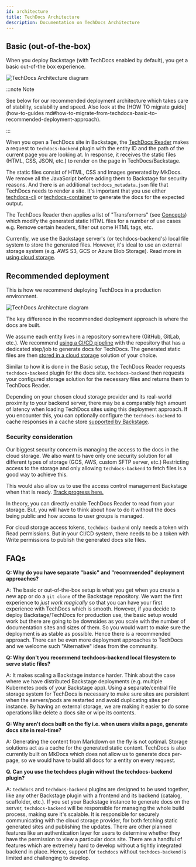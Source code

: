 ```yaml
---
id: architecture
title: TechDocs Architecture
description: Documentation on TechDocs Architecture
---
```


## Basic (out-of-the-box)

When you deploy Backstage (with TechDocs enabled by default), you get a basic
out-of-the box experience.

<!-- todo: Needs zoomable plugin -->

![TechDocs Architecture diagram](../../assets/techdocs/architecture-basic.drawio.svg)

:::note Note

See below for our recommended deployment architecture which takes care
of stability, scalability and speed. Also look at the
[HOW TO migrate guide](how-to-guides
md#how-to-migrate-from-techdocs-basic-to-recommended-deployment-approach).

:::

When you open a TechDocs site in Backstage, the
[TechDocs Reader](./concepts.md#techdocs-reader) makes a request to
`techdocs-backend` plugin with the entity ID and the path of the current page
you are looking at. In response, it receives the static files (HTML, CSS, JSON,
etc.) to render on the page in TechDocs/Backstage.

The static files consist of HTML, CSS and Images generated by MkDocs. We remove
all the JavaScript before adding them to Backstage for security reasons. And
there is an additional `techdocs_metadata.json` file that TechDocs needs to
render a site. It's important that you use either
[techdocs-cli](https://github.com/backstage/techdocs-cli) or
[techdocs-container](https://github.com/backstage/techdocs-container) to
generate the docs for the expected output.

The TechDocs Reader then applies a list of "Transformers" (see
[Concepts](./concepts.md)) which modify the generated static HTML files for a
number of use cases e.g. Remove certain headers, filter out some HTML tags, etc.

Currently, we use the Backstage server's (or techdocs-backend's) local file
system to store the generated files. However, it's ideal to use an external
storage system (e.g. AWS S3, GCS or Azure Blob Storage). Read more in
[using cloud storage](using-cloud-storage.md).

## Recommended deployment

This is how we recommend deploying TechDocs in a production environment.

<!-- todo: Needs zoomable plugin -->

![TechDocs Architecture diagram](../../assets/techdocs/architecture-recommended.drawio.svg)

The key difference in the recommended deployment approach is where the docs are
built.

We assume each entity lives in a repository somewhere (GitHub, GitLab, etc.). We
recommend [using a CI/CD pipeline](configuring-ci-cd.md) with the repository
that has a dedicated step/job to generate docs for TechDocs. The generated
static files are then [stored in a cloud storage](using-cloud-storage.md)
solution of your choice.

Similar to how it is done in the Basic setup, the TechDocs Reader requests
`techdocs-backend` plugin for the docs site. `techdocs-backend` then requests
your configured storage solution for the necessary files and returns them to
TechDocs Reader.

Depending on your chosen cloud storage provider and its real-world proximity to
your backend server, there may be a comparably high amount of latency when
loading TechDocs sites using this deployment approach. If you encounter this,
you can optionally configure the `techdocs-backend` to cache responses in a
cache store
[supported by Backstage](../../overview/Architecture/architecture-overview.md#cache).

### Security consideration

Our biggest security concern is managing the access to the docs in the cloud
storage. We also want to have only one security solution for all different types
of storage (GCS, AWS, custom SFTP server, etc.) Restricting access to the
storage and only allowing `techdocs-backend` to fetch files is a good way to
achieve this.

This would also allow us to use the access control management Backstage when
that is ready.
[Track progress here.](https://github.com/backstage/backstage/issues/3218)

In theory, you can directly enable TechDocs Reader to read from your storage.
But, you will have to think about how to do it without the docs being public and
how access to user groups is managed.

For cloud storage access tokens, `techdocs-backend` only needs a token with Read
permissions. But in your CI/CD system, there needs to be a token with Write
permissions to publish the generated docs site files.

## FAQs

**Q: Why do you have separate "basic" and "recommended" deployment approaches?**

A: The basic or out-of-the-box setup is what you get when you create a new app
or do a `git clone` of the Backstage repository. We want the first experience to
_just work magically_ so that you can have your first experience with TechDocs
which is smooth. However, if you decide to deploy Backstage/TechDocs for
production use, the basic setup would work but there are going to be downsides
as you scale with the number of documentation sites and sizes of them. So you
would want to make sure the deployment is as stable as possible. Hence there is
a recommended approach. There can be even more deployment approaches to TechDocs
and we welcome such "Alternative" ideas from the community.

**Q: Why don't you recommend techdocs-backend local filesystem to serve static
files?**

A: It makes scaling a Backstage instance harder. Think about the case where we
have distributed Backstage deployments (e.g. multiple Kubernetes pods of your
Backstage app). Using a separate/central file storage system for TechDocs is
necessary to make sure sites are persistent when the servers/pods are restarted
and avoid duplicating sites per instance. By having an external storage, we are
making it easier to do some operations like delete a docs site or wipe its
contents.

**Q: Why aren't docs built on the fly i.e. when users visits a page, generate
docs site in real-time?**

A: Generating the content from Markdown on the fly is not optimal. Storage
solutions act as a cache for the generated static content. TechDocs is also
currently built on MkDocs which does not allow us to generate docs per-page, so
we would have to build all docs for a entity on every request.

**Q. Can you use the techdocs plugin without the techdocs-backend plugin?**

A: `techdocs` and `techdocs-backend` plugins are designed to be used together,
like any other Backstage plugin with a frontend and its backend (catalog,
scaffolder, etc.). If you set your Backstage instance to generate docs on the
server, `techdocs-backend` will be responsible for managing the whole build
process, making sure it's scalable. It is responsible for securely communicating
with the cloud storage provider, for both fetching static generated sites and
publishing the updates. There are other planned features like an authentication
layer for users to determine whether they have the permission to view a
particular docs site. There are a handful of features which are extremely hard
to develop without a tightly integrated backend in place. Hence, support for
`techdocs` without `techdocs-backend` is limited and challenging to develop.

